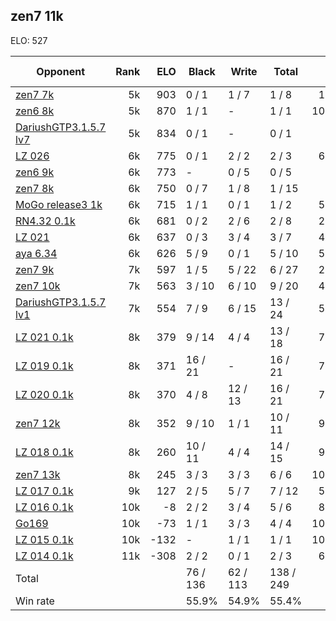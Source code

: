 ## zen7 11k ##

ELO: 527

Opponent | Rank | ELO | Black | Write | Total | Win rate
---------|-----:|----:|-------|-------|-------|-------:
[zen7 7k](zen7%207k.md) | 5k | 903 | 0 / 1 | 1 / 7 | 1 / 8 | 12.5%
[zen6 8k](zen6%208k.md) | 5k | 870 | 1 / 1 | - | 1 / 1 | 100.0%
[DariushGTP3.1.5.7 lv7](DariushGTP3.1.5.7%20lv7.md) | 5k | 834 | 0 / 1 | - | 0 / 1 | 0.0%
[LZ 026](LZ%20026.md) | 6k | 775 | 0 / 1 | 2 / 2 | 2 / 3 | 66.7%
[zen6 9k](zen6%209k.md) | 6k | 773 | - | 0 / 5 | 0 / 5 | 0.0%
[zen7 8k](zen7%208k.md) | 6k | 750 | 0 / 7 | 1 / 8 | 1 / 15 | 6.7%
[MoGo release3 1k](MoGo%20release3%201k.md) | 6k | 715 | 1 / 1 | 0 / 1 | 1 / 2 | 50.0%
[RN4.32 0.1k](RN4.32%200.1k.md) | 6k | 681 | 0 / 2 | 2 / 6 | 2 / 8 | 25.0%
[LZ 021](LZ%20021.md) | 6k | 637 | 0 / 3 | 3 / 4 | 3 / 7 | 42.9%
[aya 6.34](aya%206.34.md) | 6k | 626 | 5 / 9 | 0 / 1 | 5 / 10 | 50.0%
[zen7 9k](zen7%209k.md) | 7k | 597 | 1 / 5 | 5 / 22 | 6 / 27 | 22.2%
[zen7 10k](zen7%2010k.md) | 7k | 563 | 3 / 10 | 6 / 10 | 9 / 20 | 45.0%
[DariushGTP3.1.5.7 lv1](DariushGTP3.1.5.7%20lv1.md) | 7k | 554 | 7 / 9 | 6 / 15 | 13 / 24 | 54.2%
[LZ 021 0.1k](LZ%20021%200.1k.md) | 8k | 379 | 9 / 14 | 4 / 4 | 13 / 18 | 72.2%
[LZ 019 0.1k](LZ%20019%200.1k.md) | 8k | 371 | 16 / 21 | - | 16 / 21 | 76.2%
[LZ 020 0.1k](LZ%20020%200.1k.md) | 8k | 370 | 4 / 8 | 12 / 13 | 16 / 21 | 76.2%
[zen7 12k](zen7%2012k.md) | 8k | 352 | 9 / 10 | 1 / 1 | 10 / 11 | 90.9%
[LZ 018 0.1k](LZ%20018%200.1k.md) | 8k | 260 | 10 / 11 | 4 / 4 | 14 / 15 | 93.3%
[zen7 13k](zen7%2013k.md) | 8k | 245 | 3 / 3 | 3 / 3 | 6 / 6 | 100.0%
[LZ 017 0.1k](LZ%20017%200.1k.md) | 9k | 127 | 2 / 5 | 5 / 7 | 7 / 12 | 58.3%
[LZ 016 0.1k](LZ%20016%200.1k.md) | 10k | -8 | 2 / 2 | 3 / 4 | 5 / 6 | 83.3%
[Go169](Go169.md) | 10k | -73 | 1 / 1 | 3 / 3 | 4 / 4 | 100.0%
[LZ 015 0.1k](LZ%20015%200.1k.md) | 10k | -132 | - | 1 / 1 | 1 / 1 | 100.0%
[LZ 014 0.1k](LZ%20014%200.1k.md) | 11k | -308 | 2 / 2 | 0 / 1 | 2 / 3 | 66.7%
Total | | | 76 / 136 | 62 / 113 | 138 / 249 | 
Win rate| | | 55.9% | 54.9% | 55.4% | 
